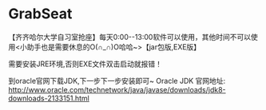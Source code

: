 # GrabSeat
【齐齐哈尔大学自习室抢座】每天0:00--13:00软件可以使用，其他时间不可以使用&lt;小助手也是需要休息的O(∩_∩)O哈哈~>【jar包版,EXE版】

需要安装JRE环境,否则EXE文件双击启动就报错！

到oracle官网下载JDK,下一步下一步安装即可~
Oracle JDK 官网地址: http://www.oracle.com/technetwork/java/javase/downloads/jdk8-downloads-2133151.html
